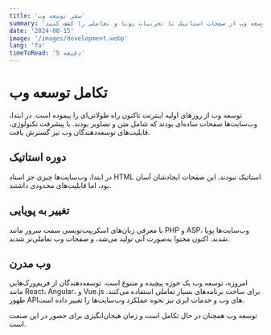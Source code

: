 ```yaml
---
title: 'سفر توسعه وب'
summary: 'تکامل توسعه وب از صفحات استاتیک تا تجربیات پویا و تعاملی را کشف کنید.'
date: '2024-08-15'
image: '/images/development.webp'
lang: 'fa'
timeToRead: '5 دقیقه'
---
```


# تکامل توسعه وب

توسعه وب از روزهای اولیه اینترنت تاکنون راه طولانی‌ای را پیموده است. در ابتدا، وب‌سایت‌ها صفحات ساده‌ای بودند که شامل متن و تصاویر بودند. با پیشرفت تکنولوژی، قابلیت‌های توسعه‌دهندگان وب نیز گسترش یافت.

## دوره استاتیک

در ابتدا، وب‌سایت‌ها چیزی جز اسناد HTML استاتیک نبودند. این صفحات ایجادشان آسان بود، اما قابلیت‌های محدودی داشتند.

## تغییر به پویایی

با معرفی زبان‌های اسکریپت‌نویسی سمت سرور مانند PHP و ASP، وب‌سایت‌ها پویا شدند. اکنون محتوا به‌صورت آنی تولید می‌شد، و صفحات وب تعاملی‌تر شدند.

## وب مدرن

امروزه، توسعه وب یک حوزه پیچیده و متنوع است. توسعه‌دهندگان از فریم‌ورک‌هایی مانند React، Angular، و Vue.js برای ساخت برنامه‌های بسیار تعاملی استفاده می‌کنند. ظهور APIهای وب و خدمات ابری نیز نحوه عملکرد وب‌سایت‌ها را تغییر داده است.

توسعه وب همچنان در حال تکامل است و زمان هیجان‌انگیزی برای حضور در این صنعت است.

